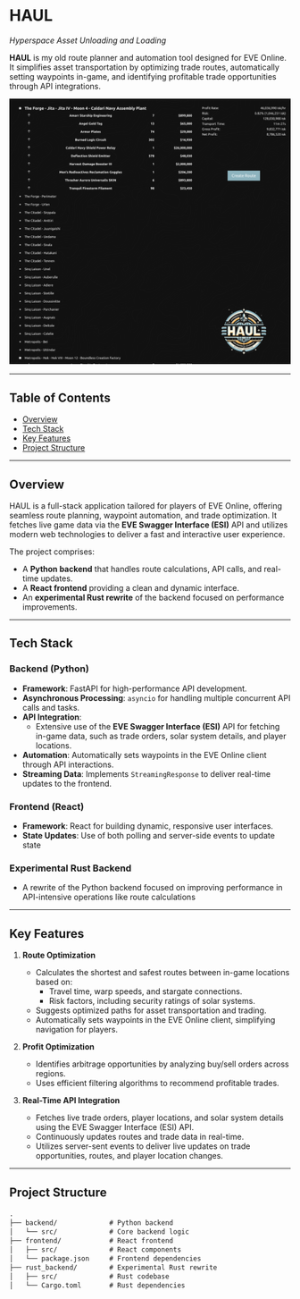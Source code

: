 **HAUL**
========

*Hyperspace Asset Unloading and Loading*

**HAUL** is my old route planner and automation tool designed for EVE Online. It simplifies asset transportation by optimizing trade routes, automatically setting waypoints in-game, and identifying profitable trade opportunities through API integrations.

![screenshot](screenshot.png)

* * * * *

**Table of Contents**
---------------------

-   [Overview](#overview)
-   [Tech Stack](#tech-stack)
-   [Key Features](#key-features)
-   [Project Structure](#project-structure)

* * * * *

**Overview**
------------

HAUL is a full-stack application tailored for players of EVE Online, offering seamless route planning, waypoint automation, and trade optimization. It fetches live game data via the **EVE Swagger Interface (ESI)** API and utilizes modern web technologies to deliver a fast and interactive user experience.

The project comprises:

-   A **Python backend** that handles route calculations, API calls, and real-time updates.
-   A **React frontend** providing a clean and dynamic interface.
-   An **experimental Rust rewrite** of the backend focused on performance improvements.

* * * * *

**Tech Stack**
--------------

### **Backend (Python)**

-   **Framework**: FastAPI for high-performance API development.
-   **Asynchronous Processing**: `asyncio` for handling multiple concurrent API calls and tasks.
-   **API Integration**:
    -   Extensive use of the **EVE Swagger Interface (ESI)** API for fetching in-game data, such as trade orders, solar system details, and player locations.
-   **Automation**: Automatically sets waypoints in the EVE Online client through API interactions.
-   **Streaming Data**: Implements `StreamingResponse` to deliver real-time updates to the frontend.

### **Frontend (React)**

-   **Framework**: React for building dynamic, responsive user interfaces.
-   **State Updates**: Use of both polling and server-side events to update state

### **Experimental Rust Backend**
-   A rewrite of the Python backend focused on improving performance in API-intensive operations like route calculations

* * * * *

**Key Features**
----------------

1.  **Route Optimization**
    -   Calculates the shortest and safest routes between in-game locations based on:
        -   Travel time, warp speeds, and stargate connections.
        -   Risk factors, including security ratings of solar systems.
    -   Suggests optimized paths for asset transportation and trading.
    -   Automatically sets waypoints in the EVE Online client, simplifying navigation for players.

2.  **Profit Optimization**
    -   Identifies arbitrage opportunities by analyzing buy/sell orders across regions.
    -   Uses efficient filtering algorithms to recommend profitable trades.

3.  **Real-Time API Integration**
    -   Fetches live trade orders, player locations, and solar system details using the EVE Swagger Interface (ESI) API.
    -   Continuously updates routes and trade data in real-time.
    -   Utilizes server-sent events to deliver live updates on trade opportunities, routes, and player location changes.

* * * * *

**Project Structure**
---------------------

```
.
├── backend/             # Python backend
│   └── src/             # Core backend logic
├── frontend/            # React frontend
│   ├── src/             # React components
│   └── package.json     # Frontend dependencies
├── rust_backend/        # Experimental Rust rewrite
│   ├── src/             # Rust codebase
│   └── Cargo.toml       # Rust dependencies
```